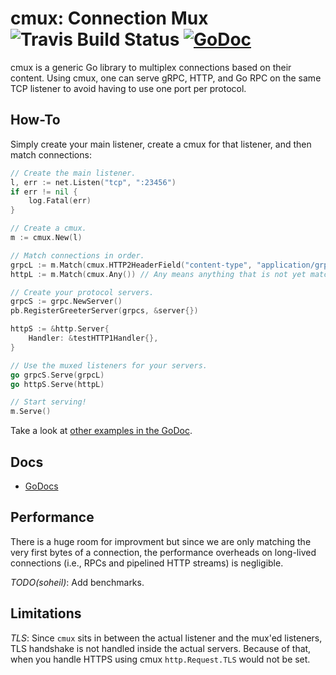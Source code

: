 # cmux: Connection Mux ![Travis Build Status](https://api.travis-ci.org/soheilhy/args.svg?branch=master "Travis Build Status") [![GoDoc](https://godoc.org/github.com/soheilhy/cmux?status.svg)](http://godoc.org/github.com/soheilhy/cmux)

cmux is a generic Go library to multiplex connections based on
their content. Using cmux, one can serve gRPC, HTTP, and Go RPC
on the same TCP listener to avoid having to use one port per 
protocol.

## How-To
Simply create your main listener, create a cmux for that listener,
and then match connections:
```go
// Create the main listener.
l, err := net.Listen("tcp", ":23456")
if err != nil {
	log.Fatal(err)
}

// Create a cmux.
m := cmux.New(l)

// Match connections in order.
grpcL := m.Match(cmux.HTTP2HeaderField("content-type", "application/grpc"))
httpL := m.Match(cmux.Any()) // Any means anything that is not yet matched.

// Create your protocol servers.
grpcS := grpc.NewServer()
pb.RegisterGreeterServer(grpcs, &server{})

httpS := &http.Server{
	Handler: &testHTTP1Handler{},
}

// Use the muxed listeners for your servers.
go grpcS.Serve(grpcL)
go httpS.Serve(httpL)

// Start serving!
m.Serve()
```

Take a look at [other examples in the GoDoc](http://godoc.org/github.com/soheilhy/cmux/#pkg-examples).

## Docs
* [GoDocs](https://godoc.org/github.com/soheilhy/cmux)

## Performance
There is a huge room for improvment but since we are only matching
the very first bytes of a connection, the performance overheads on
long-lived connections (i.e., RPCs and pipelined HTTP streams)
is negligible.

*TODO(soheil)*: Add benchmarks.

## Limitations
*TLS*: Since `cmux` sits in between the actual listener and the mux'ed
listeners, TLS handshake is not handled inside the actual servers.
Because of that, when you handle HTTPS using cmux `http.Request.TLS`
would not be set.
